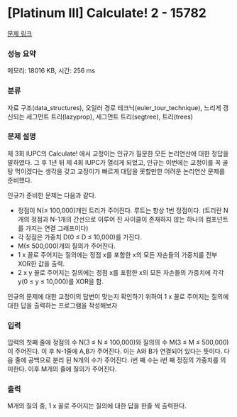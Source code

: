 # [Platinum III] Calculate! 2 - 15782 

[문제 링크](https://www.acmicpc.net/problem/15782) 

### 성능 요약

메모리: 18016 KB, 시간: 256 ms

### 분류

자료 구조(data_structures), 오일러 경로 테크닉(euler_tour_technique), 느리게 갱신되는 세그먼트 트리(lazyprop), 세그먼트 트리(segtree), 트리(trees)

### 문제 설명

<p>제 3회 IUPC의 Calculate! 에서 교정이는 인규가 질문한 모든 논리연산에 대한 정답을 말하였다. 그 후 1년 뒤 제 4회 IUPC가 열리게 되었고, 인규는 이번에는 교정이를 꼭 골탕 먹이겠다는 생각을 갖고 교정이가 빠르게 대답을 못할만한 어려운 논리연산 문제를 준비했다. </p>

<p>인규가 준비한 문제는 다음과 같다.</p>

<ul>
	<li>정점이 N(≤ 100,000)개인 트리가 주어진다. 루트는 항상 1번 정점이다.  (트리란 N개의 정점과 N-1개의 간선으로 이루어 진 사이클이 존재하지 않는 하나의 컴포넌트를 가지는 연결 그래프이다)</li>
	<li>각 정점은 가중치 D(0 ≤ D ≤ 10,000)를 가진다.</li>
	<li>M(≤ 500,000)개의 질의가 주어진다. </li>
	<li>1 x 꼴로 주어지는 질의에는 정점 x를 포함한 x의 모든 자손들의 가중치를 전부 XOR한 값을 출력.</li>
	<li>2 x y 꼴로 주어지는 질의에는 정점 x를 포함한 x의 모든 자손들의 가중치에 각각 y(0 ≤ y ≤ 10,000)를 XOR을 함.</li>
</ul>

<p>인규의 문제에 대한 교정이의 답변이 맞는지 확인하기 위하여 1 x 꼴로 주어지는 질의에 대한 답을 출력하는 프로그램을 작성해보자</p>

### 입력 

 <p>입력의 첫째 줄에 정점의 수 N(3 ≤ N ≤ 100,000)와 질의의 수 M(3 ≤ M ≤ 500,000)이 주어진다. 이 후 N-1줄에 A,B가 주어진다. 이는 A와 B가 연결되어 있다는 뜻이다. 다음 줄에 공백으로 분리 된 N개의 수가 주어진다. i번 째 수는 i번 째 정점의 가중치를 의미한다. 이후 M개의 줄에 질의가 주어진다.</p>

### 출력 

 <p>M개의 질의 중, 1 x 꼴로 주어지는 질의에 대한 답을 한줄 씩 출력한다.</p>

